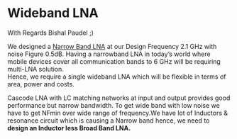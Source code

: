 # Wideband LNA
With Regards Bishal Paudel ;) 

We designed a [Narrow Band LNA](https://github.com/Bishal1022/Analog-IC-Design/tree/main/1.RFIC/1.Narrowband_2.1GHz_LNA) at our Design Frequency 2.1 GHz with noise Figure 0.5dB. Having a narrowband LNA in today’s world where mobile devices cover all communication bands to 6 GHz will be requiring multi-LNA solution. \
Hence, we require a single wideband LNA which will be flexible in terms of area, power and costs.

Cascode LNA with LC matching networks at input and output provides good performance but narrow bandwidth. To get wide band with low noise we have to get NFmin over wide range of frequency.We have lot of Inductors & resonance circuit which is causing a Narrow band hence, we need to
**design an Inductor less Broad Band LNA.**
